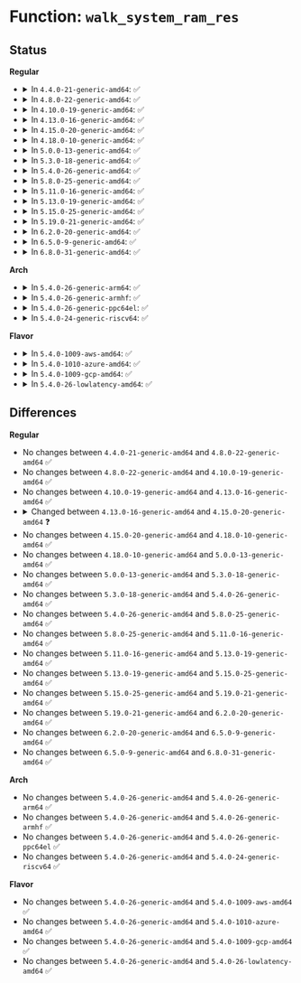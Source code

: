 # Function: <code>walk_system_ram_res</code>

## Status
<b>Regular</b>
<ul>
<li>
<details>
<summary>In <code>4.4.0-21-generic-amd64</code>: ✅</summary>

```c
int walk_system_ram_res(u64 start, u64 end, void * arg, int (*)(u64, u64, void *) func)
```

```json
{
  "name": "walk_system_ram_res",
  "collision_type": "Unique Global",
  "inline_type": "No",
  "funcs": [
    {
      "addr": 18446744071579397664,
      "name": "walk_system_ram_res",
      "external": true,
      "loc": "kernel/resource.c:424",
      "file": "kernel/resource.c",
      "inline": "seen, unknown",
      "caller_inline": [],
      "caller_func": [
        "arch/x86/kernel/crash.c:crash_load_segments",
        "arch/x86/kernel/crash.c:crash_load_segments",
        "arch/x86/kernel/crash.c:crash_load_segments",
        "kernel/kexec_file.c:kexec_add_buffer"
      ]
    }
  ],
  "symbols": [
    {
      "addr": 18446744071579397664,
      "name": "walk_system_ram_res",
      "section": ".text",
      "bind": "STB_GLOBAL",
      "size": 177
    }
  ]
}
```
</details>
</li>
<li>
<details>
<summary>In <code>4.8.0-22-generic-amd64</code>: ✅</summary>

```c
int walk_system_ram_res(u64 start, u64 end, void * arg, int (*)(u64, u64, void *) func)
```

```json
{
  "name": "walk_system_ram_res",
  "collision_type": "Unique Global",
  "inline_type": "No",
  "funcs": [
    {
      "addr": 18446744071579410000,
      "name": "walk_system_ram_res",
      "external": true,
      "loc": "kernel/resource.c:450",
      "file": "kernel/resource.c",
      "inline": "seen, unknown",
      "caller_inline": [],
      "caller_func": [
        "arch/x86/kernel/crash.c:crash_load_segments",
        "arch/x86/kernel/crash.c:crash_load_segments",
        "arch/x86/kernel/crash.c:crash_load_segments",
        "kernel/kexec_file.c:kexec_add_buffer"
      ]
    }
  ],
  "symbols": [
    {
      "addr": 18446744071579410000,
      "name": "walk_system_ram_res",
      "section": ".text",
      "bind": "STB_GLOBAL",
      "size": 172
    }
  ]
}
```
</details>
</li>
<li>
<details>
<summary>In <code>4.10.0-19-generic-amd64</code>: ✅</summary>

```c
int walk_system_ram_res(u64 start, u64 end, void * arg, int (*)(u64, u64, void *) func)
```

```json
{
  "name": "walk_system_ram_res",
  "collision_type": "Unique Global",
  "inline_type": "No",
  "funcs": [
    {
      "addr": 18446744071579430304,
      "name": "walk_system_ram_res",
      "external": true,
      "loc": "kernel/resource.c:450",
      "file": "kernel/resource.c",
      "inline": "seen, unknown",
      "caller_inline": [],
      "caller_func": [
        "arch/x86/kernel/crash.c:crash_load_segments",
        "arch/x86/kernel/crash.c:crash_load_segments",
        "arch/x86/kernel/crash.c:crash_load_segments"
      ]
    }
  ],
  "symbols": [
    {
      "addr": 18446744071579430304,
      "name": "walk_system_ram_res",
      "section": ".text",
      "bind": "STB_GLOBAL",
      "size": 172
    }
  ]
}
```
</details>
</li>
<li>
<details>
<summary>In <code>4.13.0-16-generic-amd64</code>: ✅</summary>

```c
int walk_system_ram_res(u64 start, u64 end, void * arg, int (*)(u64, u64, void *) func)
```

```json
{
  "name": "walk_system_ram_res",
  "collision_type": "Unique Global",
  "inline_type": "No",
  "funcs": [
    {
      "addr": 18446744071579417952,
      "name": "walk_system_ram_res",
      "external": true,
      "loc": "kernel/resource.c:450",
      "file": "kernel/resource.c",
      "inline": "seen, unknown",
      "caller_inline": [],
      "caller_func": [
        "arch/x86/kernel/crash.c:crash_load_segments",
        "arch/x86/kernel/crash.c:crash_load_segments",
        "arch/x86/kernel/crash.c:crash_load_segments"
      ]
    }
  ],
  "symbols": [
    {
      "addr": 18446744071579417952,
      "name": "walk_system_ram_res",
      "section": ".text",
      "bind": "STB_GLOBAL",
      "size": 172
    }
  ]
}
```
</details>
</li>
<li>
<details>
<summary>In <code>4.15.0-20-generic-amd64</code>: ✅</summary>

```c
int walk_system_ram_res(u64 start, u64 end, void * arg, int (*)(struct resource *, void *) func)
```

```json
{
  "name": "walk_system_ram_res",
  "collision_type": "Unique Global",
  "inline_type": "No",
  "funcs": [
    {
      "addr": 18446744071579445904,
      "name": "walk_system_ram_res",
      "external": true,
      "loc": "kernel/resource.c:459",
      "file": "kernel/resource.c",
      "inline": "seen, unknown",
      "caller_inline": [],
      "caller_func": [
        "arch/x86/kernel/crash.c:crash_load_segments",
        "arch/x86/kernel/crash.c:crash_load_segments",
        "arch/x86/kernel/crash.c:crash_load_segments"
      ]
    }
  ],
  "symbols": [
    {
      "addr": 18446744071579445904,
      "name": "walk_system_ram_res",
      "section": ".text",
      "bind": "STB_GLOBAL",
      "size": 89
    }
  ]
}
```
</details>
</li>
<li>
<details>
<summary>In <code>4.18.0-10-generic-amd64</code>: ✅</summary>

```c
int walk_system_ram_res(u64 start, u64 end, void * arg, int (*)(struct resource *, void *) func)
```

```json
{
  "name": "walk_system_ram_res",
  "collision_type": "Unique Global",
  "inline_type": "No",
  "funcs": [
    {
      "addr": 18446744071579460784,
      "name": "walk_system_ram_res",
      "external": true,
      "loc": "kernel/resource.c:427",
      "file": "kernel/resource.c",
      "inline": "seen, unknown",
      "caller_inline": [],
      "caller_func": [
        "arch/x86/kernel/crash.c:crash_load_segments",
        "arch/x86/kernel/crash.c:crash_load_segments",
        "arch/x86/kernel/crash.c:crash_load_segments"
      ]
    }
  ],
  "symbols": [
    {
      "addr": 18446744071579460784,
      "name": "walk_system_ram_res",
      "section": ".text",
      "bind": "STB_GLOBAL",
      "size": 89
    }
  ]
}
```
</details>
</li>
<li>
<details>
<summary>In <code>5.0.0-13-generic-amd64</code>: ✅</summary>

```c
int walk_system_ram_res(u64 start, u64 end, void * arg, int (*)(struct resource *, void *) func)
```

```json
{
  "name": "walk_system_ram_res",
  "collision_type": "Unique Global",
  "inline_type": "No",
  "funcs": [
    {
      "addr": 18446744071579494432,
      "name": "walk_system_ram_res",
      "external": true,
      "loc": "kernel/resource.c:429",
      "file": "kernel/resource.c",
      "inline": "seen, unknown",
      "caller_inline": [],
      "caller_func": [
        "arch/x86/kernel/crash.c:crash_load_segments",
        "arch/x86/kernel/crash.c:crash_load_segments",
        "arch/x86/kernel/crash.c:crash_load_segments"
      ]
    }
  ],
  "symbols": [
    {
      "addr": 18446744071579494432,
      "name": "walk_system_ram_res",
      "section": ".text",
      "bind": "STB_GLOBAL",
      "size": 33
    }
  ]
}
```
</details>
</li>
<li>
<details>
<summary>In <code>5.3.0-18-generic-amd64</code>: ✅</summary>

```c
int walk_system_ram_res(u64 start, u64 end, void * arg, int (*)(struct resource *, void *) func)
```

```json
{
  "name": "walk_system_ram_res",
  "collision_type": "Unique Global",
  "inline_type": "No",
  "funcs": [
    {
      "addr": 18446744071579512432,
      "name": "walk_system_ram_res",
      "external": true,
      "loc": "kernel/resource.c:445",
      "file": "kernel/resource.c",
      "inline": "seen, unknown",
      "caller_inline": [],
      "caller_func": [
        "arch/x86/kernel/crash.c:crash_load_segments",
        "arch/x86/kernel/crash.c:crash_load_segments",
        "arch/x86/kernel/crash.c:crash_load_segments"
      ]
    }
  ],
  "symbols": [
    {
      "addr": 18446744071579512432,
      "name": "walk_system_ram_res",
      "section": ".text",
      "bind": "STB_GLOBAL",
      "size": 33
    }
  ]
}
```
</details>
</li>
<li>
<details>
<summary>In <code>5.4.0-26-generic-amd64</code>: ✅</summary>

```c
int walk_system_ram_res(u64 start, u64 end, void * arg, int (*)(struct resource *, void *) func)
```

```json
{
  "name": "walk_system_ram_res",
  "collision_type": "Unique Global",
  "inline_type": "No",
  "funcs": [
    {
      "addr": 18446744071579538608,
      "name": "walk_system_ram_res",
      "external": true,
      "loc": "kernel/resource.c:445",
      "file": "kernel/resource.c",
      "inline": "seen, unknown",
      "caller_inline": [],
      "caller_func": [
        "arch/x86/kernel/crash.c:crash_load_segments",
        "arch/x86/kernel/crash.c:crash_load_segments",
        "arch/x86/kernel/crash.c:crash_load_segments"
      ]
    }
  ],
  "symbols": [
    {
      "addr": 18446744071579538608,
      "name": "walk_system_ram_res",
      "section": ".text",
      "bind": "STB_GLOBAL",
      "size": 33
    }
  ]
}
```
</details>
</li>
<li>
<details>
<summary>In <code>5.8.0-25-generic-amd64</code>: ✅</summary>

```c
int walk_system_ram_res(u64 start, u64 end, void * arg, int (*)(struct resource *, void *) func)
```

```json
{
  "name": "walk_system_ram_res",
  "collision_type": "Unique Global",
  "inline_type": "No",
  "funcs": [
    {
      "addr": 18446744071579570080,
      "name": "walk_system_ram_res",
      "external": true,
      "loc": "kernel/resource.c:445",
      "file": "kernel/resource.c",
      "inline": "seen, unknown",
      "caller_inline": [],
      "caller_func": []
    }
  ],
  "symbols": [
    {
      "addr": 18446744071579570080,
      "name": "walk_system_ram_res",
      "section": ".text",
      "bind": "STB_GLOBAL",
      "size": 162
    }
  ]
}
```
</details>
</li>
<li>
<details>
<summary>In <code>5.11.0-16-generic-amd64</code>: ✅</summary>

```c
int walk_system_ram_res(u64 start, u64 end, void * arg, int (*)(struct resource *, void *) func)
```

```json
{
  "name": "walk_system_ram_res",
  "collision_type": "Unique Global",
  "inline_type": "No",
  "funcs": [
    {
      "addr": 18446744071579551488,
      "name": "walk_system_ram_res",
      "external": true,
      "loc": "kernel/resource.c:452",
      "file": "kernel/resource.c",
      "inline": "seen, unknown",
      "caller_inline": [],
      "caller_func": [
        "kernel/kexec_file.c:arch_kexec_locate_mem_hole"
      ]
    }
  ],
  "symbols": [
    {
      "addr": 18446744071579551488,
      "name": "walk_system_ram_res",
      "section": ".text",
      "bind": "STB_GLOBAL",
      "size": 162
    }
  ]
}
```
</details>
</li>
<li>
<details>
<summary>In <code>5.13.0-19-generic-amd64</code>: ✅</summary>

```c
int walk_system_ram_res(u64 start, u64 end, void * arg, int (*)(struct resource *, void *) func)
```

```json
{
  "name": "walk_system_ram_res",
  "collision_type": "Unique Global",
  "inline_type": "No",
  "funcs": [
    {
      "addr": 18446744071579556112,
      "name": "walk_system_ram_res",
      "external": true,
      "loc": "kernel/resource.c:438",
      "file": "kernel/resource.c",
      "inline": "seen, unknown",
      "caller_inline": [],
      "caller_func": [
        "arch/x86/kernel/crash.c:crash_load_segments",
        "arch/x86/kernel/crash.c:crash_load_segments",
        "kernel/kexec_file.c:arch_kexec_locate_mem_hole"
      ]
    }
  ],
  "symbols": [
    {
      "addr": 18446744071579556112,
      "name": "walk_system_ram_res",
      "section": ".text",
      "bind": "STB_GLOBAL",
      "size": 156
    }
  ]
}
```
</details>
</li>
<li>
<details>
<summary>In <code>5.15.0-25-generic-amd64</code>: ✅</summary>

```c
int walk_system_ram_res(u64 start, u64 end, void * arg, int (*)(struct resource *, void *) func)
```

```json
{
  "name": "walk_system_ram_res",
  "collision_type": "Unique Global",
  "inline_type": "No",
  "funcs": [
    {
      "addr": 18446744071579628688,
      "name": "walk_system_ram_res",
      "external": true,
      "loc": "kernel/resource.c:438",
      "file": "kernel/resource.c",
      "inline": "seen, unknown",
      "caller_inline": [],
      "caller_func": [
        "arch/x86/kernel/crash.c:crash_load_segments",
        "arch/x86/kernel/crash.c:crash_load_segments",
        "kernel/kexec_file.c:arch_kexec_locate_mem_hole"
      ]
    }
  ],
  "symbols": [
    {
      "addr": 18446744071579628688,
      "name": "walk_system_ram_res",
      "section": ".text",
      "bind": "STB_GLOBAL",
      "size": 156
    }
  ]
}
```
</details>
</li>
<li>
<details>
<summary>In <code>5.19.0-21-generic-amd64</code>: ✅</summary>

```c
int walk_system_ram_res(u64 start, u64 end, void * arg, int (*)(struct resource *, void *) func)
```

```json
{
  "name": "walk_system_ram_res",
  "collision_type": "Unique Global",
  "inline_type": "No",
  "funcs": [
    {
      "addr": 18446744071579723840,
      "name": "walk_system_ram_res",
      "external": true,
      "loc": "kernel/resource.c:425",
      "file": "kernel/resource.c",
      "inline": "seen, unknown",
      "caller_inline": [],
      "caller_func": [
        "arch/x86/kernel/crash.c:crash_load_segments",
        "arch/x86/kernel/crash.c:crash_load_segments",
        "kernel/kexec_file.c:kexec_locate_mem_hole"
      ]
    }
  ],
  "symbols": [
    {
      "addr": 18446744071579723840,
      "name": "walk_system_ram_res",
      "section": ".text",
      "bind": "STB_GLOBAL",
      "size": 196
    }
  ]
}
```
</details>
</li>
<li>
<details>
<summary>In <code>6.2.0-20-generic-amd64</code>: ✅</summary>

```c
int walk_system_ram_res(u64 start, u64 end, void * arg, int (*)(struct resource *, void *) func)
```

```json
{
  "name": "walk_system_ram_res",
  "collision_type": "Unique Global",
  "inline_type": "No",
  "funcs": [
    {
      "addr": 18446744071579853376,
      "name": "walk_system_ram_res",
      "external": true,
      "loc": "kernel/resource.c:425",
      "file": "kernel/resource.c",
      "inline": "seen, unknown",
      "caller_inline": [],
      "caller_func": [
        "arch/x86/kernel/crash.c:crash_load_segments",
        "arch/x86/kernel/crash.c:crash_load_segments",
        "kernel/kexec_file.c:kexec_locate_mem_hole"
      ]
    }
  ],
  "symbols": [
    {
      "addr": 18446744071579853376,
      "name": "walk_system_ram_res",
      "section": ".text",
      "bind": "STB_GLOBAL",
      "size": 196
    }
  ]
}
```
</details>
</li>
<li>
<details>
<summary>In <code>6.5.0-9-generic-amd64</code>: ✅</summary>

```c
int walk_system_ram_res(u64 start, u64 end, void * arg, int (*)(struct resource *, void *) func)
```

```json
{
  "name": "walk_system_ram_res",
  "collision_type": "Unique Global",
  "inline_type": "No",
  "funcs": [
    {
      "addr": 18446744071579903632,
      "name": "walk_system_ram_res",
      "external": true,
      "loc": "kernel/resource.c:425",
      "file": "kernel/resource.c",
      "inline": "seen, unknown",
      "caller_inline": [],
      "caller_func": [
        "arch/x86/kernel/crash.c:crash_load_segments",
        "arch/x86/kernel/crash.c:crash_load_segments",
        "kernel/kexec_file.c:kexec_locate_mem_hole"
      ]
    }
  ],
  "symbols": [
    {
      "addr": 18446744071579903632,
      "name": "walk_system_ram_res",
      "section": ".text",
      "bind": "STB_GLOBAL",
      "size": 196
    }
  ]
}
```
</details>
</li>
<li>
<details>
<summary>In <code>6.8.0-31-generic-amd64</code>: ✅</summary>

```c
int walk_system_ram_res(u64 start, u64 end, void * arg, int (*)(struct resource *, void *) func)
```

```json
{
  "name": "walk_system_ram_res",
  "collision_type": "Unique Global",
  "inline_type": "No",
  "funcs": [
    {
      "addr": 18446744071579942432,
      "name": "walk_system_ram_res",
      "external": true,
      "loc": "kernel/resource.c:425",
      "file": "kernel/resource.c",
      "inline": "seen, unknown",
      "caller_inline": [],
      "caller_func": [
        "arch/x86/kernel/crash.c:prepare_elf_headers",
        "arch/x86/kernel/crash.c:prepare_elf_headers",
        "kernel/kexec_file.c:kexec_locate_mem_hole"
      ]
    }
  ],
  "symbols": [
    {
      "addr": 18446744071579942432,
      "name": "walk_system_ram_res",
      "section": ".text",
      "bind": "STB_GLOBAL",
      "size": 196
    }
  ]
}
```
</details>
</li>
</ul>
<b>Arch</b>
<ul>
<li>
<details>
<summary>In <code>5.4.0-26-generic-arm64</code>: ✅</summary>

```c
int walk_system_ram_res(u64 start, u64 end, void * arg, int (*)(struct resource *, void *) func)
```

```json
{
  "name": "walk_system_ram_res",
  "collision_type": "Unique Global",
  "inline_type": "No",
  "funcs": [
    {
      "addr": 18446603336490684976,
      "name": "walk_system_ram_res",
      "external": true,
      "loc": "kernel/resource.c:445",
      "file": "kernel/resource.c",
      "inline": "seen, unknown",
      "caller_inline": [],
      "caller_func": []
    }
  ],
  "symbols": [
    {
      "addr": 18446603336490684976,
      "name": "walk_system_ram_res",
      "section": ".text",
      "bind": "STB_GLOBAL",
      "size": 92
    }
  ]
}
```
</details>
</li>
<li>
<details>
<summary>In <code>5.4.0-26-generic-armhf</code>: ✅</summary>

```c
int walk_system_ram_res(u64 start, u64 end, void * arg, int (*)(struct resource *, void *) func)
```

```json
{
  "name": "walk_system_ram_res",
  "collision_type": "Unique Global",
  "inline_type": "No",
  "funcs": [
    {
      "addr": 3224754316,
      "name": "walk_system_ram_res",
      "external": true,
      "loc": "kernel/resource.c:445",
      "file": "kernel/resource.c",
      "inline": "seen, unknown",
      "caller_inline": [],
      "caller_func": []
    }
  ],
  "symbols": [
    {
      "addr": 3224754316,
      "name": "walk_system_ram_res",
      "section": ".text",
      "bind": "STB_GLOBAL",
      "size": 76
    }
  ]
}
```
</details>
</li>
<li>
<details>
<summary>In <code>5.4.0-26-generic-ppc64el</code>: ✅</summary>

```c
int walk_system_ram_res(u64 start, u64 end, void * arg, int (*)(struct resource *, void *) func)
```

```json
{
  "name": "walk_system_ram_res",
  "collision_type": "Unique Global",
  "inline_type": "No",
  "funcs": [
    {
      "addr": 13835058055283509648,
      "name": "walk_system_ram_res",
      "external": true,
      "loc": "kernel/resource.c:445",
      "file": "kernel/resource.c",
      "inline": "seen, unknown",
      "caller_inline": [],
      "caller_func": []
    }
  ],
  "symbols": [
    {
      "addr": 13835058055283509648,
      "name": "walk_system_ram_res",
      "section": ".text",
      "bind": "STB_GLOBAL",
      "size": 48
    }
  ]
}
```
</details>
</li>
<li>
<details>
<summary>In <code>5.4.0-24-generic-riscv64</code>: ✅</summary>

```c
int walk_system_ram_res(u64 start, u64 end, void * arg, int (*)(struct resource *, void *) func)
```

```json
{
  "name": "walk_system_ram_res",
  "collision_type": "Unique Global",
  "inline_type": "No",
  "funcs": [
    {
      "addr": 18446743936271418856,
      "name": "walk_system_ram_res",
      "external": true,
      "loc": "kernel/resource.c:445",
      "file": "kernel/resource.c",
      "inline": "seen, unknown",
      "caller_inline": [],
      "caller_func": []
    }
  ],
  "symbols": [
    {
      "addr": 18446743936271418856,
      "name": "walk_system_ram_res",
      "section": ".text",
      "bind": "STB_GLOBAL",
      "size": 80
    }
  ]
}
```
</details>
</li>
</ul>
<b>Flavor</b>
<ul>
<li>
<details>
<summary>In <code>5.4.0-1009-aws-amd64</code>: ✅</summary>

```c
int walk_system_ram_res(u64 start, u64 end, void * arg, int (*)(struct resource *, void *) func)
```

```json
{
  "name": "walk_system_ram_res",
  "collision_type": "Unique Global",
  "inline_type": "No",
  "funcs": [
    {
      "addr": 18446744071579512272,
      "name": "walk_system_ram_res",
      "external": true,
      "loc": "kernel/resource.c:445",
      "file": "kernel/resource.c",
      "inline": "seen, unknown",
      "caller_inline": [],
      "caller_func": [
        "arch/x86/kernel/crash.c:crash_load_segments",
        "arch/x86/kernel/crash.c:crash_load_segments",
        "arch/x86/kernel/crash.c:crash_load_segments"
      ]
    }
  ],
  "symbols": [
    {
      "addr": 18446744071579512272,
      "name": "walk_system_ram_res",
      "section": ".text",
      "bind": "STB_GLOBAL",
      "size": 33
    }
  ]
}
```
</details>
</li>
<li>
<details>
<summary>In <code>5.4.0-1010-azure-amd64</code>: ✅</summary>

```c
int walk_system_ram_res(u64 start, u64 end, void * arg, int (*)(struct resource *, void *) func)
```

```json
{
  "name": "walk_system_ram_res",
  "collision_type": "Unique Global",
  "inline_type": "No",
  "funcs": [
    {
      "addr": 18446744071579441072,
      "name": "walk_system_ram_res",
      "external": true,
      "loc": "kernel/resource.c:445",
      "file": "kernel/resource.c",
      "inline": "seen, unknown",
      "caller_inline": [],
      "caller_func": [
        "arch/x86/kernel/crash.c:crash_load_segments",
        "arch/x86/kernel/crash.c:crash_load_segments",
        "arch/x86/kernel/crash.c:crash_load_segments"
      ]
    }
  ],
  "symbols": [
    {
      "addr": 18446744071579441072,
      "name": "walk_system_ram_res",
      "section": ".text",
      "bind": "STB_GLOBAL",
      "size": 33
    }
  ]
}
```
</details>
</li>
<li>
<details>
<summary>In <code>5.4.0-1009-gcp-amd64</code>: ✅</summary>

```c
int walk_system_ram_res(u64 start, u64 end, void * arg, int (*)(struct resource *, void *) func)
```

```json
{
  "name": "walk_system_ram_res",
  "collision_type": "Unique Global",
  "inline_type": "No",
  "funcs": [
    {
      "addr": 18446744071579512192,
      "name": "walk_system_ram_res",
      "external": true,
      "loc": "kernel/resource.c:445",
      "file": "kernel/resource.c",
      "inline": "seen, unknown",
      "caller_inline": [],
      "caller_func": [
        "arch/x86/kernel/crash.c:crash_load_segments",
        "arch/x86/kernel/crash.c:crash_load_segments",
        "arch/x86/kernel/crash.c:crash_load_segments"
      ]
    }
  ],
  "symbols": [
    {
      "addr": 18446744071579512192,
      "name": "walk_system_ram_res",
      "section": ".text",
      "bind": "STB_GLOBAL",
      "size": 33
    }
  ]
}
```
</details>
</li>
<li>
<details>
<summary>In <code>5.4.0-26-lowlatency-amd64</code>: ✅</summary>

```c
int walk_system_ram_res(u64 start, u64 end, void * arg, int (*)(struct resource *, void *) func)
```

```json
{
  "name": "walk_system_ram_res",
  "collision_type": "Unique Global",
  "inline_type": "No",
  "funcs": [
    {
      "addr": 18446744071579545120,
      "name": "walk_system_ram_res",
      "external": true,
      "loc": "kernel/resource.c:445",
      "file": "kernel/resource.c",
      "inline": "seen, unknown",
      "caller_inline": [],
      "caller_func": [
        "arch/x86/kernel/crash.c:crash_load_segments",
        "arch/x86/kernel/crash.c:crash_load_segments",
        "arch/x86/kernel/crash.c:crash_load_segments"
      ]
    }
  ],
  "symbols": [
    {
      "addr": 18446744071579545120,
      "name": "walk_system_ram_res",
      "section": ".text",
      "bind": "STB_GLOBAL",
      "size": 33
    }
  ]
}
```
</details>
</li>
</ul>

## Differences
<b>Regular</b>
<ul>
<li>
No changes between <code>4.4.0-21-generic-amd64</code> and <code>4.8.0-22-generic-amd64</code> ✅
</li>
<li>
No changes between <code>4.8.0-22-generic-amd64</code> and <code>4.10.0-19-generic-amd64</code> ✅
</li>
<li>
No changes between <code>4.10.0-19-generic-amd64</code> and <code>4.13.0-16-generic-amd64</code> ✅
</li>
<li>
<details>
<summary>Changed between <code>4.13.0-16-generic-amd64</code> and <code>4.15.0-20-generic-amd64</code> ❓</summary>
<ul>
<li>
<b>Param type changed. </b>
<code>int (*)(u64, u64, void *) func</code> ➡️ <code>int (*)(struct resource *, void *) func</code>
</li>
</ul>
</details>
</li>
<li>
No changes between <code>4.15.0-20-generic-amd64</code> and <code>4.18.0-10-generic-amd64</code> ✅
</li>
<li>
No changes between <code>4.18.0-10-generic-amd64</code> and <code>5.0.0-13-generic-amd64</code> ✅
</li>
<li>
No changes between <code>5.0.0-13-generic-amd64</code> and <code>5.3.0-18-generic-amd64</code> ✅
</li>
<li>
No changes between <code>5.3.0-18-generic-amd64</code> and <code>5.4.0-26-generic-amd64</code> ✅
</li>
<li>
No changes between <code>5.4.0-26-generic-amd64</code> and <code>5.8.0-25-generic-amd64</code> ✅
</li>
<li>
No changes between <code>5.8.0-25-generic-amd64</code> and <code>5.11.0-16-generic-amd64</code> ✅
</li>
<li>
No changes between <code>5.11.0-16-generic-amd64</code> and <code>5.13.0-19-generic-amd64</code> ✅
</li>
<li>
No changes between <code>5.13.0-19-generic-amd64</code> and <code>5.15.0-25-generic-amd64</code> ✅
</li>
<li>
No changes between <code>5.15.0-25-generic-amd64</code> and <code>5.19.0-21-generic-amd64</code> ✅
</li>
<li>
No changes between <code>5.19.0-21-generic-amd64</code> and <code>6.2.0-20-generic-amd64</code> ✅
</li>
<li>
No changes between <code>6.2.0-20-generic-amd64</code> and <code>6.5.0-9-generic-amd64</code> ✅
</li>
<li>
No changes between <code>6.5.0-9-generic-amd64</code> and <code>6.8.0-31-generic-amd64</code> ✅
</li>
</ul>
<b>Arch</b>
<ul>
<li>
No changes between <code>5.4.0-26-generic-amd64</code> and <code>5.4.0-26-generic-arm64</code> ✅
</li>
<li>
No changes between <code>5.4.0-26-generic-amd64</code> and <code>5.4.0-26-generic-armhf</code> ✅
</li>
<li>
No changes between <code>5.4.0-26-generic-amd64</code> and <code>5.4.0-26-generic-ppc64el</code> ✅
</li>
<li>
No changes between <code>5.4.0-26-generic-amd64</code> and <code>5.4.0-24-generic-riscv64</code> ✅
</li>
</ul>
<b>Flavor</b>
<ul>
<li>
No changes between <code>5.4.0-26-generic-amd64</code> and <code>5.4.0-1009-aws-amd64</code> ✅
</li>
<li>
No changes between <code>5.4.0-26-generic-amd64</code> and <code>5.4.0-1010-azure-amd64</code> ✅
</li>
<li>
No changes between <code>5.4.0-26-generic-amd64</code> and <code>5.4.0-1009-gcp-amd64</code> ✅
</li>
<li>
No changes between <code>5.4.0-26-generic-amd64</code> and <code>5.4.0-26-lowlatency-amd64</code> ✅
</li>
</ul>

